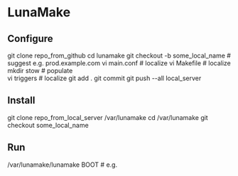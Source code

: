 # LunaMake

## Configure

git clone repo_from_github
cd lunamake
git checkout -b some_local_name  # suggest e.g. prod.example.com
vi main.conf # localize 
vi Makefile # localize 
mkdir stow # populate  
vi triggers # localize 
git add .
git commit
git push --all local_server

## Install

git clone repo_from_local_server /var/lunamake
cd /var/lunamake
git checkout some_local_name

## Run

/var/lunamake/lunamake BOOT  # e.g.
